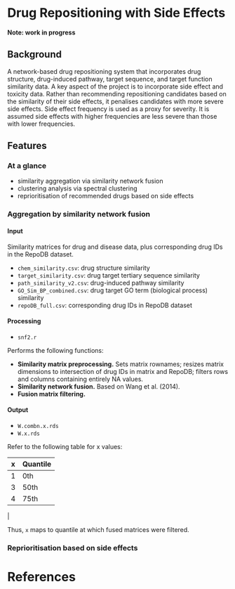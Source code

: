 # Drug Repositioning with Side Effects

**Note: work in progress**

## Background
A network-based drug repositioning system that incorporates drug structure, drug-induced pathway, target sequence, and target function similarity data. A key aspect of the project is to incorporate side effect and toxicity data. Rather than recommending repositioning candidates based on the similarity of their side effects, it penalises candidates with more severe side effects. Side effect frequency is used as a proxy for severity. It is assumed side effects with higher frequencies are less severe than those with lower frequencies.

## Features

### At a glance
- similarity aggregation via similarity network fusion
- clustering analysis via spectral clustering
- reprioritisation of recommended drugs based on side effects

### Aggregation by similarity network fusion
#### Input
Similarity matrices for drug and disease data, plus corresponding drug IDs in the RepoDB dataset.

- `chem_similarity.csv`: drug structure similarity
- `target_similarity.csv`: drug target tertiary sequence similarity
- `path_similarity_v2.csv`: drug-induced pathway similarity
- `GO_Sim_BP_combined.csv`: drug target GO term (biological process) similarity
- `repoDB_full.csv`: corresponding drug IDs in RepoDB dataset

#### Processing
- `snf2.r`

Performs the following functions:

- **Similarity matrix preprocessing.** Sets matrix rownames; resizes matrix dimensions to intersection of drug IDs in matrix and RepoDB; filters rows and columns containing entirely NA values.
- **Similarity network fusion.** Based on Wang et al. (2014).
- **Fusion matrix filtering.** 

#### Output
- `W.combn.x.rds`
- `W.x.rds`

Refer to the following table for x values:

x|Quantile
-|-
1|0th
3|50th
4|75th
|

Thus, `x` maps to quantile at which fused matrices were filtered.

### Reprioritisation based on side effects

# References
